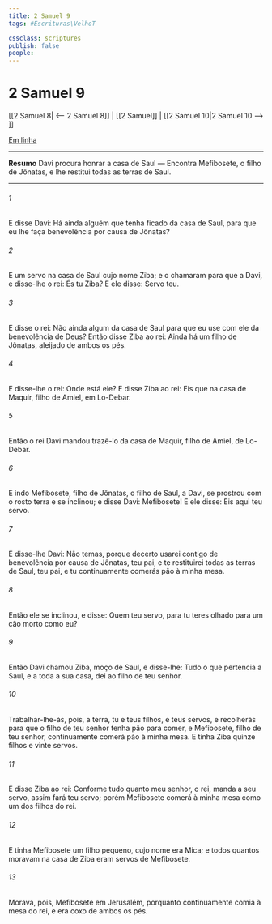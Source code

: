 ```yaml
---
title: 2 Samuel 9
tags: #Escrituras\VelhoT

cssclass: scriptures
publish: false
people:
---
```


# 2 Samuel 9
[[2 Samuel 8| <-- 2 Samuel 8]] | [[2 Samuel]] | [[2 Samuel 10|2 Samuel 10 --> ]]

[Em linha](https://churchofjesuschrist.org/study/scriptures/ot/2-sam/9?lang=por)

---
__Resumo__
Davi procura honrar a casa de Saul — Encontra Mefibosete, o filho de Jônatas, e lhe restitui todas as terras de Saul.

---
###### 1 
E disse Davi: Há ainda alguém que tenha ficado da casa de Saul, para que eu lhe faça benevolência por causa de Jônatas?

###### 2 
E  um servo na casa de Saul cujo nome  Ziba; e o chamaram para que  a Davi, e disse-lhe o rei: És tu Ziba? E ele disse: Servo teu.

###### 3 
E disse o rei: Não  ainda algum da casa de Saul para que eu use com ele da benevolência de Deus? Então disse Ziba ao rei: Ainda há um filho de Jônatas, aleijado de ambos os pés.

###### 4 
E disse-lhe o rei: Onde está ele? E disse Ziba ao rei: Eis que  na casa de Maquir, filho de Amiel, em Lo-Debar.

###### 5 
Então o rei Davi mandou trazê-lo da casa de Maquir, filho de Amiel, de Lo-Debar.

###### 6 
E indo Mefibosete, filho de Jônatas, o filho de Saul, a Davi, se prostrou com o rosto  terra e se inclinou; e disse Davi: Mefibosete! E ele disse: Eis aqui teu servo.

###### 7 
E disse-lhe Davi: Não temas, porque decerto usarei contigo de benevolência por causa de Jônatas, teu pai, e te restituirei todas as terras de Saul, teu pai, e tu continuamente comerás pão à minha mesa.

###### 8 
Então ele se inclinou, e disse: Quem  teu servo, para tu teres olhado para um cão morto  como eu?

###### 9 
Então Davi chamou Ziba, moço de Saul, e disse-lhe: Tudo o que pertencia a Saul, e a toda a sua casa, dei ao filho de teu senhor.

###### 10 
Trabalhar-lhe-ás, pois, a terra, tu e teus filhos, e teus servos, e recolherás  para que o filho de teu senhor tenha pão para comer, e Mefibosete, filho de teu senhor, continuamente comerá pão à minha mesa. E tinha Ziba quinze filhos e vinte servos.

###### 11 
E disse Ziba ao rei: Conforme tudo quanto meu senhor, o rei, manda a seu servo, assim fará teu servo; porém Mefibosete comerá à minha mesa como um dos filhos do rei.

###### 12 
E tinha Mefibosete um filho pequeno, cujo nome era Mica; e todos quantos moravam na casa de Ziba eram servos de Mefibosete.

###### 13 
Morava, pois, Mefibosete em Jerusalém, porquanto continuamente comia à mesa do rei, e era coxo de ambos os pés.

